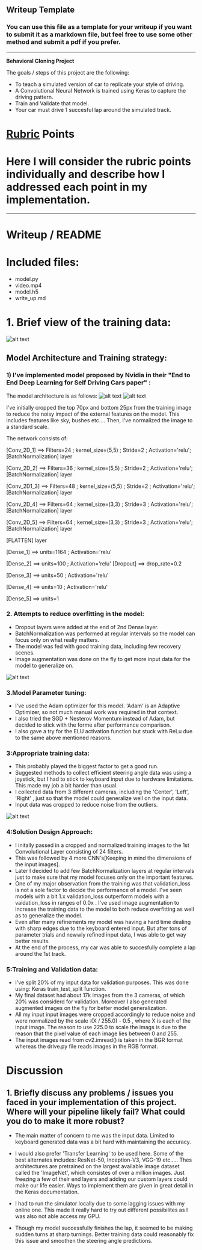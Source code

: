 ## Writeup Template

### You can use this file as a template for your writeup if you want to submit it as a markdown file, but feel free to use some other method and submit a pdf if you prefer.

---

**Behavioral Cloning Project**

The goals / steps of this project are the following:

* To teach a simulated version of car to replicate your style of driving.
* A Convolutional Neural Network is trained using Keras to capture the driving pattern.
* Train and Validate that model.
* Your car must drive 1 succesful lap around the simulated track.


[//]: # (Image References)

[image1]: ./images/rgb.png "RGB image"
[image2]: ./images/nvidia.png "Architecture"
[image3]: ./images/cropped.png "Cropped Image"
[image4]: ./images/flipped.png "Augmented Image"
[image5]: ./images/loop.png "Process image"



# [Rubric](https://review.udacity.com/#!/rubrics/571/view) Points

# Here I will consider the rubric points individually and describe how I addressed each point in my implementation.  

---

# Writeup / README


# Included files:

* model.py
* video.mp4
* model.h5
* write_up.md 


# 1. Brief view of the training data:

![alt text][image1]

## Model Architecture and Training strategy:

### 1) I've implemented model proposed by Nvidia in their "End to End Deep Learning for Self Driving Cars paper" :

The model architecture is as follows:
![alt text][image2] ![alt text][image2]

I've initially cropped the top 70px and bottom 25px from the training image to
reduce the noisy impact of the external features on the model. This includes features like sky, bushes etc....
Then, I've normalized the image to a standard scale.

The network consists of:

[Conv_2D_1] ==> Filters=24 ; kernel_size=(5,5) ; Stride=2 ; Activation='relu';
[BatchNormalization] layer

[Conv_2D_2] ==> Filters=36 ; kernel_size=(5,5) ; Stride=2 ; Activation='relu';
[BatchNormalization] layer

[Conv_2D1_3] ==> Filters=48 ; kernel_size=(5,5) ; Stride=2 ; Activation='relu';
[BatchNormalization] layer

[Conv_2D_4] ==> Filters=64 ; kernel_size=(3,3) ; Stride=3 ; Activation='relu';
[BatchNormalization] layer

[Conv_2D_5] ==> Filters=64 ; kernel_size=(3,3) ; Stride=3 ; Activation='relu';
[BatchNormalization] layer

[FLATTEN] layer

[Dense_1] ==> units=1164 ; Activation='relu'

[Dense_2] ==> units=100 ; Activation='relu'
[Dropout] ==> drop_rate=0.2

[Dense_3] ==> units=50 ; Activation='relu'

[Dense_4] ==> units=10 ; Activation='relu'

[Dense_5] ==> units=1 


### 2. Attempts to reduce overfitting in the model:

* Dropout layers were added at the end of 2nd Dense layer.
* BatchNormalization was performed at regular intervals so the model can focus only on what really matters.
* The model was fed with good training data, including few recovery scenes.
* Image augmentation was done on the fly to get more input data for the model to generalize on.

![alt text][image4]

### 3.Model Parameter tuning:

* I've used the Adam optimizer for this model. 'Adam' is an Adaptive Optimizer, so not much manual work was required in that 
context.
* I also tried the SGD + Nesterov Momentum instead of Adam, but decided to stick with the forme after performance comparison.
* I also gave a try for the ELU activation function but stuck with ReLu due to the same above mentioned reasons.

### 3:Appropriate training data:

* This probably played the biggest factor to get a good run.
* Suggested methods to collect efficient steering angle data was using a joystick, but I had to stick to keyboard input
due to hardware limitations. This made my job a bit harder than usual.
* I collected data from 3 different cameras, including the 'Center', 'Left', 'Right' , just so that the model could generalize well on the input data.
* Input data was cropped to reduce noise from the outliers.

![alt text][image4]

### 4:Solution Design Approach:

* I initally passed in a cropped and normalized training images to the 1st Convolutional Layer consisting of 24 filters.
* This was followed by 4 more CNN's[Keeping in mind the dimensions of the input images].
* Later I decided to add few BatchNormalization layers at regular intervals just to make sure that my model focuses only on the important features.
* One of my major observation from the training was that validation_loss is not a sole factor to decide the performance of a model. I've seen models with a bit 1.x validation_loss outperform models with a vaidation_loss in ranges of 0.0x .
I've used image augmentation to increase the training data to the model to both reduce overfitting as well as to generalize the model.
* Even after many refinements my model was having a hard time dealing with sharp edges due to the keyboard entered input. But after tons of parameter trials and newwly refined input data, I was able to get way better results.
* At the end of the process, my car was able to succesfully complete a lap around the 1st track.

### 5:Training and Validation data:

* I've split 20% of my input data for validation purposes. This was done using: Keras train_test_split function.
* My final dataset had about 17k images from the 3 cameras, of which 20% was considerd for validation. Moreover I also generated augmented images on the fly for better model generalization.
* All my input input images were cropped accordingly to reduce noise and were normalized by the scale :(X / 255.0) - 0.5 , where X is each of the input image. The reason to use 225.0 to scale the imags is due to the reason that the pixel value of each image lies between 0 and 255. 
* The input images read from cv2.imread() is taken in the BGR format whereas the drive.py file reads images in the RGB format.




# Discussion
## 1. Briefly discuss any problems / issues you faced in your implementation of this project.  Where will your pipeline likely fail?  What could you do to make it more robust?

* The main matter of concern to me was the input data. Limited to keyboard generated data was a bit hard with maintaining the accuracy. 

* I would also prefer 'Transfer Learning' to be used here. Some of the best alternates includes: ResNet-50, Inception-V3, VGG-19 etc..... Thes architectures are pretrained on the largest available image dataset called the 'ImageNet', which consistes of over a million images. Just freezing a few of their end layers and adding our custom layers could make our life easier. Ways to implement them are given in great detail in the Keras documentation.

* I had to run the simulator locally due to some lagging issues with my online one. This made it really hard to try out different possibilites as I was also not able access my GPU.

* Though my model successfully finishes the lap, it seemed to be making sudden turns at sharp turnings. Better training data could reasonably fix this issue and smoothen the steering angle predictions. 




   
